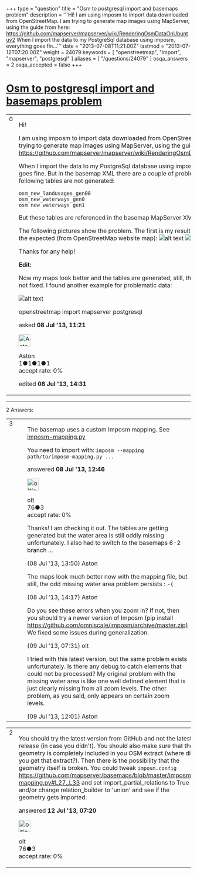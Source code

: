 +++
type = "question"
title = "Osm to postgresql import and basemaps problem"
description = '''Hi! I am using imposm to import data downloaded from OpenStreetMap. I am trying to generate map images using MapServer, using the guide from here: https://github.com/mapserver/mapserver/wiki/RenderingOsmDataOnUbuntuv2 When I import the data to my PostgreSql database using imposm, everything goes fin...'''
date = "2013-07-08T11:21:00Z"
lastmod = "2013-07-12T07:20:00Z"
weight = 24079
keywords = [ "openstreetmap", "import", "mapserver", "postgresql" ]
aliases = [ "/questions/24079" ]
osqa_answers = 2
osqa_accepted = false
+++

<div class="headNormal">

# [Osm to postgresql import and basemaps problem](/questions/24079/osm-to-postgresql-import-and-basemaps-problem)

</div>

<div id="main-body">

<div id="askform">

<table id="question-table" style="width:100%;">
<colgroup>
<col style="width: 50%" />
<col style="width: 50%" />
</colgroup>
<tbody>
<tr>
<td style="width: 30px; vertical-align: top"><div class="vote-buttons">
<span id="post-24079-upvote" class="ajax-command post-vote up" rel="nofollow" title="I like this post (click again to cancel)"> </span>
<div id="post-24079-score" class="post-score" title="current number of votes">
0
</div>
<span id="post-24079-downvote" class="ajax-command post-vote down" rel="nofollow" title="I dont like this post (click again to cancel)"> </span> <span id="favorite-mark" class="ajax-command favorite-mark" rel="nofollow" title="mark/unmark this question as favorite (click again to cancel)"> </span>
<div id="favorite-count" class="favorite-count">
&#10;</div>
</div></td>
<td><div id="item-right">
<div class="question-body">
<p>Hi!</p>
<p>I am using imposm to import data downloaded from OpenStreetMap. I am trying to generate map images using MapServer, using the guide from here: <a href="https://github.com/mapserver/mapserver/wiki/RenderingOsmDataOnUbuntuv2">https://github.com/mapserver/mapserver/wiki/RenderingOsmDataOnUbuntuv2</a></p>
<p>When I import the data to my PostgreSql database using imposm, everything goes fine. But in the basemap XML there are a couple of problems. The following tables are not generated:</p>
<pre><code>osm_new_landusages_gen00  
osm_new_waterways_gen0  
osm_new_waterways_gen1</code></pre>
<p>But these tables are referenced in the basemap MapServer XML.</p>
<p>The following pictures show the problem. The first is my result, the second is the expected (from OpenStreetMap website map): <img src="http://help.openstreetmap.org/upfiles/Screen_Shot_2013-07-08_at_10.45.33.png" alt="alt text" /> <img src="http://help.openstreetmap.org/upfiles/Screen_Shot_2013-07-08_at_10.46.36.png" alt="alt text" /></p>
<p>Thanks for any help!</p>
<p><strong>Edit:</strong></p>
<p>Now my maps look better and the tables are generated, still, the water area is not fixed. I found another example for problematic data:</p>
<p><img src="http://help.openstreetmap.org/upfiles/Screen_Shot_2013-07-08_at_14.30.02.png" alt="alt text" /></p>
</div>
<div id="question-tags" class="tags-container tags">
<span class="post-tag tag-link-openstreetmap" rel="tag" title="see questions tagged &#39;openstreetmap&#39;">openstreetmap</span> <span class="post-tag tag-link-import" rel="tag" title="see questions tagged &#39;import&#39;">import</span> <span class="post-tag tag-link-mapserver" rel="tag" title="see questions tagged &#39;mapserver&#39;">mapserver</span> <span class="post-tag tag-link-postgresql" rel="tag" title="see questions tagged &#39;postgresql&#39;">postgresql</span>
</div>
<div id="question-controls" class="post-controls">
&#10;</div>
<div class="post-update-info-container">
<div class="post-update-info post-update-info-user">
<p>asked <strong>08 Jul '13, 11:21</strong></p>
<img src="https://secure.gravatar.com/avatar/083145391e68ec47ff73b0670ee42335?s=32&amp;d=identicon&amp;r=g" class="gravatar" width="32" height="32" alt="Aston&#39;s gravatar image" />
<p><span>Aston</span><br />
<span class="score" title="1 reputation points">1</span><span title="1 badges"><span class="badge1">●</span><span class="badgecount">1</span></span><span title="1 badges"><span class="silver">●</span><span class="badgecount">1</span></span><span title="1 badges"><span class="bronze">●</span><span class="badgecount">1</span></span><br />
<span class="accept_rate" title="Rate of the user&#39;s accepted answers">accept rate:</span> <span title="Aston has no accepted answers">0%</span></p>
</img>
</div>
<div class="post-update-info post-update-info-edited">
<p><span> edited <strong>08 Jul '13, 14:31</strong> </span></p>
</div>
</div>
<div id="comments-container-24079" class="comments-container">
&#10;</div>
<div id="comment-tools-24079" class="comment-tools">
&#10;</div>
<div class="clear">
&#10;</div>
<div id="comment-24079-form-container" class="comment-form-container">
&#10;</div>
<div class="clear">
&#10;</div>
</div></td>
</tr>
</tbody>
</table>

------------------------------------------------------------------------

<div class="tabBar">

<span id="sort-top"></span>

<div class="headQuestions">

2 Answers:

</div>

</div>

<span id="24084"></span>

<div id="answer-container-24084" class="answer">

<table style="width:100%;">
<colgroup>
<col style="width: 50%" />
<col style="width: 50%" />
</colgroup>
<tbody>
<tr>
<td style="width: 30px; vertical-align: top"><div class="vote-buttons">
<span id="post-24084-upvote" class="ajax-command post-vote up" rel="nofollow" title="I like this post (click again to cancel)"> </span>
<div id="post-24084-score" class="post-score" title="current number of votes">
3
</div>
<span id="post-24084-downvote" class="ajax-command post-vote down" rel="nofollow" title="I dont like this post (click again to cancel)"> </span>
</div></td>
<td><div class="item-right">
<div class="answer-body">
<p>The basemap uses a custom Imposm mapping. See <a href="https://github.com/mapserver/basemaps/blob/master/imposm-mapping.py">imposm-mapping.py</a></p>
<p>You need to import with: <code>imposm --mapping path/to/imposm-mapping.py ...</code></p>
</div>
<div class="answer-controls post-controls">
&#10;</div>
<div class="post-update-info-container">
<div class="post-update-info post-update-info-user">
<p>answered <strong>08 Jul '13, 12:46</strong></p>
<img src="https://secure.gravatar.com/avatar/11b55b18f1f8312c7d917a0fce158162?s=32&amp;d=identicon&amp;r=g" class="gravatar" width="32" height="32" alt="olt&#39;s gravatar image" />
<p><span>olt</span><br />
<span class="score" title="76 reputation points">76</span><span title="3 badges"><span class="bronze">●</span><span class="badgecount">3</span></span><br />
<span class="accept_rate" title="Rate of the user&#39;s accepted answers">accept rate:</span> <span title="olt has no accepted answers">0%</span></p>
</img>
</div>
</div>
<div id="comments-container-24084" class="comments-container">
<span id="24085"></span>
<div id="comment-24085" class="comment">
<div id="post-24085-score" class="comment-score">
&#10;</div>
<div class="comment-text">
<p>Thanks! I am checking it out. The tables are getting generated but the water area is still oddly missing unfortunately. I also had to switch to the basemaps 6-2 branch ...</p>
</div>
<div id="comment-24085-info" class="comment-info">
<span class="comment-age">(08 Jul '13, 13:50)</span> <span class="comment-user userinfo">Aston</span>
</div>
</div>
<span id="24087"></span>
<div id="comment-24087" class="comment">
<div id="post-24087-score" class="comment-score">
&#10;</div>
<div class="comment-text">
<p>The maps look much better now with the mapping file, but still, the odd missing water area problem persists : -(</p>
</div>
<div id="comment-24087-info" class="comment-info">
<span class="comment-age">(08 Jul '13, 14:17)</span> <span class="comment-user userinfo">Aston</span>
</div>
</div>
<span id="24117"></span>
<div id="comment-24117" class="comment">
<div id="post-24117-score" class="comment-score">
&#10;</div>
<div class="comment-text">
<p>Do you see these errors when you zoom in? If not, then you should try a newer version of Imposm (pip install <a href="https://github.com/omniscale/imposm/archive/master.zip)">https://github.com/omniscale/imposm/archive/master.zip)</a> We fixed some issues during generalization.</p>
</div>
<div id="comment-24117-info" class="comment-info">
<span class="comment-age">(09 Jul '13, 07:31)</span> <span class="comment-user userinfo">olt</span>
</div>
</div>
<span id="24122"></span>
<div id="comment-24122" class="comment">
<div id="post-24122-score" class="comment-score">
&#10;</div>
<div class="comment-text">
<p>I tried with this latest version, but the same problem exists unfortunately. Is there any debug to catch elements that could not be processed? My original problem with the missing water area is like one well defined element that is just clearly missing from all zoom levels. The other problem, as you said, only appears on certain zoom levels.</p>
</div>
<div id="comment-24122-info" class="comment-info">
<span class="comment-age">(09 Jul '13, 12:01)</span> <span class="comment-user userinfo">Aston</span>
</div>
</div>
</div>
<div id="comment-tools-24084" class="comment-tools">
&#10;</div>
<div class="clear">
&#10;</div>
<div id="comment-24084-form-container" class="comment-form-container">
&#10;</div>
<div class="clear">
&#10;</div>
</div></td>
</tr>
</tbody>
</table>

</div>

<span id="24180"></span>

<div id="answer-container-24180" class="answer">

<table style="width:100%;">
<colgroup>
<col style="width: 50%" />
<col style="width: 50%" />
</colgroup>
<tbody>
<tr>
<td style="width: 30px; vertical-align: top"><div class="vote-buttons">
<span id="post-24180-upvote" class="ajax-command post-vote up" rel="nofollow" title="I like this post (click again to cancel)"> </span>
<div id="post-24180-score" class="post-score" title="current number of votes">
2
</div>
<span id="post-24180-downvote" class="ajax-command post-vote down" rel="nofollow" title="I dont like this post (click again to cancel)"> </span>
</div></td>
<td><div class="item-right">
<div class="answer-body">
<p>You should try the latest version from GitHub and not the latest release (in case you didn't). You should also make sure that the geometry is completely included in you OSM extract (where did you get that extract?). Then there is the possibility that the geometry itself is broken. You could tweak <code>imposm.config</code> <a href="https://github.com/mapserver/basemaps/blob/master/imposm-mapping.py#L27..L33">https://github.com/mapserver/basemaps/blob/master/imposm-mapping.py#L27..L33</a> and set import_partial_relations to True and/or change relation_builder to 'union' and see if the geometry gets imported.</p>
</div>
<div class="answer-controls post-controls">
&#10;</div>
<div class="post-update-info-container">
<div class="post-update-info post-update-info-user">
<p>answered <strong>12 Jul '13, 07:20</strong></p>
<img src="https://secure.gravatar.com/avatar/11b55b18f1f8312c7d917a0fce158162?s=32&amp;d=identicon&amp;r=g" class="gravatar" width="32" height="32" alt="olt&#39;s gravatar image" />
<p><span>olt</span><br />
<span class="score" title="76 reputation points">76</span><span title="3 badges"><span class="bronze">●</span><span class="badgecount">3</span></span><br />
<span class="accept_rate" title="Rate of the user&#39;s accepted answers">accept rate:</span> <span title="olt has no accepted answers">0%</span></p>
</img>
</div>
</div>
<div id="comments-container-24180" class="comments-container">
&#10;</div>
<div id="comment-tools-24180" class="comment-tools">
&#10;</div>
<div class="clear">
&#10;</div>
<div id="comment-24180-form-container" class="comment-form-container">
&#10;</div>
<div class="clear">
&#10;</div>
</div></td>
</tr>
</tbody>
</table>

</div>

<div class="paginator-container-left">

</div>

</div>

</div>

